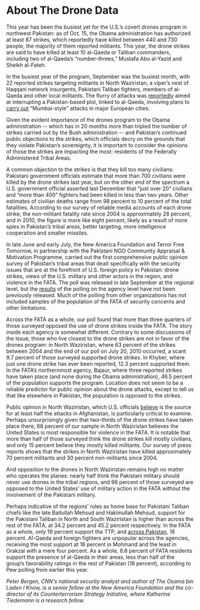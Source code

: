 # About The Drone Data  

This year has been the busiest yet for the U.S.’s covert drones program in northwest Pakistan: as of Oct. 15, the Obama administration has authorized at least 87 strikes, which reportedly have killed between 440 and 730 people, the majority of them reported militants. This year, the drone strikes are said to have killed at least 10 al-Qaeda or Taliban commanders, including two of al-Qaeda’s “number-threes,” Mustafa Abu al-Yazid and Sheikh al-Fateh.

In the busiest year of the program, September was the busiest month, with 22 reported strikes targeting militants in North Waziristan, a viper’s nest of Haqqani network insurgents, Pakistani Taliban fighters, members of al-Qaeda and other local militants. The flurry of attacks was [reportedly](http://online.wsj.com/article/SB10001424052748704116004575522260688019730.html) aimed at interrupting a Pakistan-based plot, linked to al-Qaeda, involving plans to [carry out](http://articles.cnn.com/2010-09-29/world/us.europe.terror.plot_1_terror-plot-law-enforcement-counterterrorism?_s=PM:WORLD) “Mumbai-style” attacks in major European cities.  

Given the evident importance of the drones program to the Obama administration -- which has in 20 months more than tripled the number of strikes carried out by the Bush administration -- and Pakistan’s continued public objections to the strikes, which officials decry on the grounds that they violate Pakistan’s sovereignty, it is important to consider the opinions of those the strikes are impacting the most: residents of the Federally Administered Tribal Areas. 

A common objection to the strikes is that they kill too many civilians: Pakistani government officials estimate that more than 700 civilians were killed by the drone strikes last year, but on the other end of the spectrum a U.S. government official asserted last December that “just over 20” civilians and “more than 400” fighters had been killed in less than two years. Other estimates of civilian deaths range from 98 percent to 10 percent of the total fatalities. According to our survey of reliable media accounts of each drone strike, the non-militant fatality rate since 2004 is approximately 28 percent, and in 2010, the figure is more like eight percent, likely as a result of more spies in Pakistan’s tribal areas, better targeting, more intelligence cooperation and smaller missiles.  

In late June and early July, the New America Foundation and Terror Free Tomorrow, in partnership with the Pakistani NGO Community Appraisal & Motivation Programme, carried out the first comprehensive public opinion survey of Pakistan’s tribal areas that dealt specifically with the security issues that are at the forefront of U.S. foreign policy in Pakistan: drone strikes, views of the U.S. military and other actors in the region, and violence in the FATA. The poll was released in late September at the regional level, but the [results](http://www.washingtonpost.com/wp-dyn/content/article/2010/04/25/AR2010042503114_pf.html) of the polling on the agency level have not been previously released. Much of the polling from other organizations has not included samples of the population of the FATA of security concerns and other limitations. 

Across the FATA as a whole, our poll found that more than three quarters of those surveyed opposed the use of drone strikes inside the FATA. The story inside each agency is somewhat different. Contrary to some discussions of the issue, those who live closest to the drone strikes are not in favor of the drones program: in North Waziristan, where 63 percent of the strikes between 2004 and the end of our poll on July 20, 2010 occurred, a scant 9.7 percent of those surveyed supported drone strikes. In Khyber, where just one drone strike has ever been reported, 12.3 percent supported them. In the FATA’s northernmost agency, Bajaur, where three reported strikes have taken place (and none during the Obama administration), 46.5 percent of the population supports the program. Location does not seem to be a reliable predictor for public opinion about the drone attacks, except to tell us that like elsewhere in Pakistan, the population is opposed to the strikes.

Public opinion in North Waziristan, which U.S. officials [believe](http://blogs.aljazeera.net/asia/2010/10/10/crosshairs-us-drones) is the source for at least half the attacks in Afghanistan, is particularly critical to examine. Perhaps unsurprisingly given that two-thirds of the drone strikes have taken place there, 68 percent of our sample in North Waziristan believes the United States is most responsible for violence in the FATA. It is notable that more than half of those surveyed think the drone strikes kill mostly civilians, and only 15 percent believe they mostly killed militants. Our survey of press reports shows that the strikes in North Waziristan have killed approximately 70 percent militants and 30 percent non-militants since 2004.

And opposition to the drones in North Waziristan remains high no matter who operates the planes: nearly half think the Pakistani military should never use drones in the tribal regions, and 98 percent of those surveyed are opposed to the United States’ use of military action in the FATA without the involvement of the Pakistani military. 

Perhaps indicative of the regions’ roles as home base for Pakistani Taliban chiefs like the late Baitullah Mehsud and Hakimullah Mehsud, support for the Pakistani Taliban in North and South Waziristan is higher than across the rest of the FATA, at 34.2 percent and 45.2 percent respectively. In the FATA as a whole, only 19 percent support the TTP, and [across Pakistan](http://pewglobal.org/files/pdf/Pew-Global-Attitudes-2010-Pakistan-Report.pdf), 18 percent. Al-Qaeda and foreign fighters are unpopular across the agencies, receiving the most support at 18 percent in Mohmand and the least in Orakzai with a mere four percent. As a whole, 8.6 percent of FATA residents support the presence of al-Qaeda in their areas, less than half of the group’s favorability ratings in the rest of Pakistan (18 percent), according to Pew polling from earlier this year. 

_Peter Bergen, CNN's national security analyst and author of The Osama bin Laden I Know, is a senior fellow at the New America Foundation and the co-director of its Counterterrorism Strategy Initiative, where Katherine Tiedemann is a research fellow._


